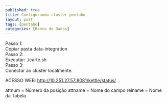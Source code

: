 ```yaml
---
published: true
title: Configurando cluster pentaho
layout: post
tags: [pentaho]
categories: [Banco de Dados]
---
```

Passo 1:  
Copiar pasta data-integration  
Passo 2:   
Executar: ./carte.sh <ip> <porta>  
Passo 3:  
Conectar ao cluster localmente.  
  
ACESSO WEB: http://10.251.27.57:8081/kettle/status/  
  
attnum = Número da posição
attname = Nome do campo
relname = Nome da Tabela